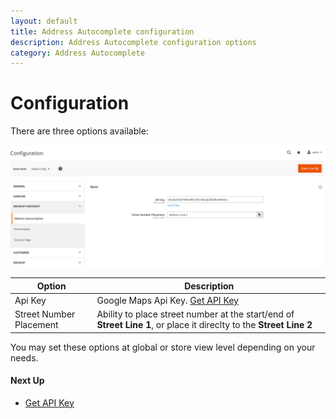 ```yaml
---
layout: default
title: Address Autocomplete configuration
description: Address Autocomplete configuration options
category: Address Autocomplete
---
```


# Configuration

There are three options available:

![Address Autocomplete configuration options](/images/m2/address-autocomplete/configuration.png)

Option | Description
-------|------------
Api Key | Google Maps Api Key. [Get API Key](../get-api-key/)
Street Number Placement | Ability to place street number at the start/end of **Street Line 1**, or place it direclty to the **Street Line 2**

You may set these options at global or store view level depending on your needs.

#### Next Up

- [Get API Key](../get-api-key/)
